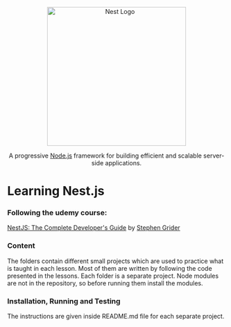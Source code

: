 <p align="center">
  <a href="http://nestjs.com/" target="blank"><img src="https://nestjs.com/img/logo_text.svg" width="320" alt="Nest Logo" /></a>
</p>

[circleci-image]: https://img.shields.io/circleci/build/github/nestjs/nest/master?token=abc123def456
[circleci-url]: https://circleci.com/gh/nestjs/nest

  <p align="center">A progressive <a href="http://nodejs.org" target="_blank">Node.js</a> framework for building efficient and scalable server-side applications.</p>
    <p align="center">

# Learning Nest.js

### Following the udemy course: 
[NestJS: The Complete Developer's Guide](https://www.udemy.com/course/nestjs-the-complete-developers-guide/) 
by [Stephen Grider](https://www.udemy.com/user/sgslo/)

### Content
The folders contain different small projects which are used to practice what is taught in each lesson. Most of them are written by following the code presented in the lessons. Each folder is a separate project. Node modules are not in the repository, so before running them install the modules. 

### Installation, Running and Testing 
The instructions are given inside README.md file for each separate project.